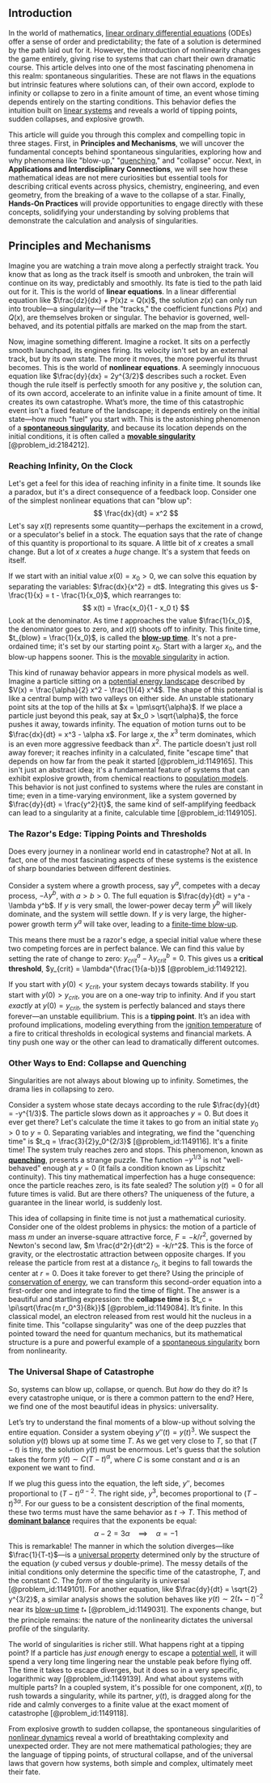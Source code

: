## Introduction
In the world of mathematics, [linear ordinary differential equations](@article_id:275519) (ODEs) offer a sense of order and predictability; the fate of a solution is determined by the path laid out for it. However, the introduction of nonlinearity changes the game entirely, giving rise to systems that can chart their own dramatic course. This article delves into one of the most fascinating phenomena in this realm: spontaneous singularities. These are not flaws in the equations but intrinsic features where solutions can, of their own accord, explode to infinity or collapse to zero in a finite amount of time, an event whose timing depends entirely on the starting conditions. This behavior defies the intuition built on [linear systems](@article_id:147356) and reveals a world of tipping points, sudden collapses, and explosive growth.

This article will guide you through this complex and compelling topic in three stages. First, in **Principles and Mechanisms**, we will uncover the fundamental concepts behind spontaneous singularities, exploring how and why phenomena like "blow-up," "[quenching](@article_id:154082)," and "collapse" occur. Next, in **Applications and Interdisciplinary Connections**, we will see how these mathematical ideas are not mere curiosities but essential tools for describing critical events across physics, chemistry, engineering, and even geometry, from the breaking of a wave to the collapse of a star. Finally, **Hands-On Practices** will provide opportunities to engage directly with these concepts, solidifying your understanding by solving problems that demonstrate the calculation and analysis of singularities.

## Principles and Mechanisms

Imagine you are watching a train move along a perfectly straight track. You know that as long as the track itself is smooth and unbroken, the train will continue on its way, predictably and smoothly. Its fate is tied to the path laid out for it. This is the world of **linear equations**. In a linear differential equation like $\frac{dz}{dx} + P(x)z = Q(x)$, the solution $z(x)$ can only run into trouble—a singularity—if the "tracks," the coefficient functions $P(x)$ and $Q(x)$, are themselves broken or singular. The behavior is governed, well-behaved, and its potential pitfalls are marked on the map from the start.

Now, imagine something different. Imagine a rocket. It sits on a perfectly smooth launchpad, its engines firing. Its velocity isn't set by an external track, but by its own state. The more it moves, the more powerful its thrust becomes. This is the world of **nonlinear equations**. A seemingly innocuous equation like $\frac{dy}{dx} = 2y^{3/2}$ describes such a rocket. Even though the rule itself is perfectly smooth for any positive $y$, the solution can, of its own accord, accelerate to an infinite value in a finite amount of time. It creates its own catastrophe. What’s more, the time of this catastrophic event isn't a fixed feature of the landscape; it depends entirely on the initial state—how much "fuel" you start with. This is the astonishing phenomenon of a **[spontaneous singularity](@article_id:190935)**, and because its location depends on the initial conditions, it is often called a **[movable singularity](@article_id:201982)** [@problem_id:2184212].

### Reaching Infinity, On the Clock

Let's get a feel for this idea of reaching infinity in a finite time. It sounds like a paradox, but it's a direct consequence of a feedback loop. Consider one of the simplest nonlinear equations that can "blow up":
$$ \frac{dx}{dt} = x^2 $$
Let's say $x(t)$ represents some quantity—perhaps the excitement in a crowd, or a speculator's belief in a stock. The equation says that the rate of change of this quantity is proportional to its square. A little bit of $x$ creates a small change. But a lot of $x$ creates a *huge* change. It's a system that feeds on itself.

If we start with an initial value $x(0) = x_0 > 0$, we can solve this equation by separating the variables: $\frac{dx}{x^2} = dt$. Integrating this gives us $-\frac{1}{x} = t - \frac{1}{x_0}$, which rearranges to:
$$ x(t) = \frac{x_0}{1 - x_0 t} $$
Look at the denominator. As time $t$ approaches the value $\frac{1}{x_0}$, the denominator goes to zero, and $x(t)$ shoots off to infinity. This finite time, $t_{blow} = \frac{1}{x_0}$, is called the **[blow-up time](@article_id:176638)**. It's not a pre-ordained time; it's set by our starting point $x_0$. Start with a larger $x_0$, and the blow-up happens sooner. This is the [movable singularity](@article_id:201982) in action.

This kind of runaway behavior appears in more physical models as well. Imagine a particle sitting on a [potential energy landscape](@article_id:143161) described by $V(x) = \frac{\alpha}{2} x^2 - \frac{1}{4} x^4$. The shape of this potential is like a central bump with two valleys on either side. An unstable stationary point sits at the top of the hills at $x = \pm\sqrt{\alpha}$. If we place a particle just beyond this peak, say at $x_0 > \sqrt{\alpha}$, the force pushes it away, towards infinity. The equation of motion turns out to be $\frac{dx}{dt} = x^3 - \alpha x$. For large $x$, the $x^3$ term dominates, which is an even more aggressive feedback than $x^2$. The particle doesn't just roll away forever; it reaches infinity in a calculated, finite "escape time" that depends on how far from the peak it started [@problem_id:1149165]. This isn't just an abstract idea; it's a fundamental feature of systems that can exhibit explosive growth, from chemical reactions to [population models](@article_id:154598). This behavior is not just confined to systems where the rules are constant in time; even in a time-varying environment, like a system governed by $\frac{dy}{dt} = \frac{y^2}{t}$, the same kind of self-amplifying feedback can lead to a singularity at a finite, calculable time [@problem_id:1149105].

### The Razor's Edge: Tipping Points and Thresholds

Does every journey in a nonlinear world end in catastrophe? Not at all. In fact, one of the most fascinating aspects of these systems is the existence of sharp boundaries between different destinies.

Consider a system where a growth process, say $y^a$, competes with a decay process, $-\lambda y^b$, with $a>b>0$. The full equation is $\frac{dy}{dt} = y^a - \lambda y^b$. If $y$ is very small, the lower-power decay term $y^b$ will likely dominate, and the system will settle down. If $y$ is very large, the higher-power growth term $y^a$ will take over, leading to a [finite-time blow-up](@article_id:141285).

This means there must be a razor's edge, a special initial value where these two competing forces are in perfect balance. We can find this value by setting the rate of change to zero: $y_{crit}^a - \lambda y_{crit}^b = 0$. This gives us a **critical threshold**, $y_{crit} = \lambda^{\frac{1}{a-b}}$ [@problem_id:1149212].

If you start with $y(0) < y_{crit}$, your system decays towards stability. If you start with $y(0) > y_{crit}$, you are on a one-way trip to infinity. And if you start *exactly* at $y(0) = y_{crit}$, the system is perfectly balanced and stays there forever—an unstable equilibrium. This is a **tipping point**. It’s an idea with profound implications, modeling everything from the [ignition temperature](@article_id:199414) of a fire to critical thresholds in ecological systems and financial markets. A tiny push one way or the other can lead to dramatically different outcomes.

### Other Ways to End: Collapse and Quenching

Singularities are not always about blowing up to infinity. Sometimes, the drama lies in collapsing to zero.

Consider a system whose state decays according to the rule $\frac{dy}{dt} = -y^{1/3}$. The particle slows down as it approaches $y=0$. But does it ever get there? Let's calculate the time it takes to go from an initial state $y_0 > 0$ to $y=0$. Separating variables and integrating, we find the "quenching time" is $t_q = \frac{3}{2}y_0^{2/3}$ [@problem_id:1149116]. It's a finite time! The system truly reaches zero and stops. This phenomenon, known as **[quenching](@article_id:154082)**, presents a strange puzzle. The function $-y^{1/3}$ is not "well-behaved" enough at $y=0$ (it fails a condition known as Lipschitz continuity). This tiny mathematical imperfection has a huge consequence: once the particle reaches zero, is its fate sealed? The solution $y(t)=0$ for all future times is valid. But are there others? The uniqueness of the future, a guarantee in the linear world, is suddenly lost.

This idea of collapsing in finite time is not just a mathematical curiosity. Consider one of the oldest problems in physics: the motion of a particle of mass $m$ under an inverse-square attractive force, $F = -k/r^2$, governed by Newton's second law, $m \frac{d^2r}{dt^2} = -k/r^2$. This is the force of gravity, or the electrostatic attraction between opposite charges. If you release the particle from rest at a distance $r_0$, it begins to fall towards the center at $r=0$. Does it take forever to get there? Using the principle of [conservation of energy](@article_id:140020), we can transform this second-order equation into a first-order one and integrate to find the time of flight. The answer is a beautiful and startling expression: the **collapse time** is $t_c = \pi\sqrt{\frac{m r_0^3}{8k}}$ [@problem_id:1149084]. It’s finite. In this classical model, an electron released from rest would hit the nucleus in a finite time. This "collapse singularity" was one of the deep puzzles that pointed toward the need for quantum mechanics, but its mathematical structure is a pure and powerful example of a [spontaneous singularity](@article_id:190935) born from nonlinearity.

### The Universal Shape of Catastrophe

So, systems can blow up, collapse, or quench. But *how* do they do it? Is every catastrophe unique, or is there a common pattern to the end? Here, we find one of the most beautiful ideas in physics: universality.

Let’s try to understand the final moments of a blow-up without solving the entire equation. Consider a system obeying $y''(t) = y(t)^3$. We suspect the solution $y(t)$ blows up at some time $T$. As we get very close to $T$, so that $(T-t)$ is tiny, the solution $y(t)$ must be enormous. Let's guess that the solution takes the form $y(t) \sim C(T-t)^\alpha$, where $C$ is some constant and $\alpha$ is an exponent we want to find.

If we plug this guess into the equation, the left side, $y''$, becomes proportional to $(T-t)^{\alpha-2}$. The right side, $y^3$, becomes proportional to $(T-t)^{3\alpha}$. For our guess to be a consistent description of the final moments, these two terms must have the same behavior as $t \to T$. This method of **[dominant balance](@article_id:174289)** requires that the exponents be equal:
$$ \alpha - 2 = 3\alpha \quad \implies \quad \alpha = -1 $$
This is remarkable! The manner in which the solution diverges—like $\frac{1}{T-t}$—is a [universal property](@article_id:145337) determined only by the structure of the equation ($y$ cubed versus $y$ double-prime). The messy details of the initial conditions only determine the specific time of the catastrophe, $T$, and the constant $C$. The *form* of the singularity is universal [@problem_id:1149101]. For another equation, like $\frac{dy}{dt} = \sqrt{2} y^{3/2}$, a similar analysis shows the solution behaves like $y(t) \sim 2(t_* - t)^{-2}$ near its [blow-up time](@article_id:176638) $t_*$ [@problem_id:1149031]. The exponents change, but the principle remains: the nature of the nonlinearity dictates the universal profile of the singularity.

The world of singularities is richer still. What happens right at a tipping point? If a particle has *just enough* energy to escape a [potential well](@article_id:151646), it will spend a very long time lingering near the unstable peak before flying off. The time it takes to escape diverges, but it does so in a very specific, logarithmic way [@problem_id:1149139]. And what about systems with multiple parts? In a coupled system, it's possible for one component, $x(t)$, to rush towards a singularity, while its partner, $y(t)$, is dragged along for the ride and calmly converges to a finite value at the exact moment of catastrophe [@problem_id:1149118].

From explosive growth to sudden collapse, the spontaneous singularities of [nonlinear dynamics](@article_id:140350) reveal a world of breathtaking complexity and unexpected order. They are not mere mathematical pathologies; they are the language of tipping points, of structural collapse, and of the universal laws that govern how systems, both simple and complex, ultimately meet their fate.